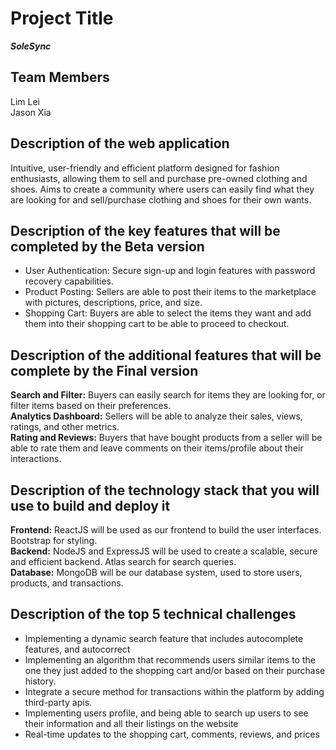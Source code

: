 # Project Title

***SoleSync***

## Team Members

Lim Lei  
Jason Xia

## Description of the web application

Intuitive, user-friendly and efficient platform designed for fashion enthusiasts, allowing them to sell and purchase pre-owned clothing and shoes. Aims to create a community where users can easily find what they are looking for and sell/purchase clothing and shoes for their own wants.

## Description of the key features that will be completed by the Beta version

- User Authentication: Secure sign-up and login features with password recovery capabilities.
- Product Posting: Sellers are able to post their items to the marketplace with pictures, descriptions, price, and size.
- Shopping Cart: Buyers are able to select the items they want and add them into their shopping cart to be able to proceed to checkout.

## Description of the additional features that will be complete by the Final version

**Search and Filter:** Buyers can easily search for items they are looking for, or filter items based on their preferences.  
**Analytics Dashboard:** Sellers will be able to analyze their sales, views, ratings, and other metrics.  
**Rating and Reviews:** Buyers that have bought products from a seller will be able to rate them and leave comments on their items/profile about their interactions.

## Description of the technology stack that you will use to build and deploy it

**Frontend:** ReactJS will be used as our frontend to build the user interfaces. Bootstrap for styling.  
**Backend:** NodeJS and ExpressJS will be used to create a scalable, secure and efficient backend. Atlas search for search queries.  
**Database:** MongoDB will be our database system, used to store users, products, and transactions.

## Description of the top 5 technical challenges

- Implementing a dynamic search feature that includes autocomplete features, and autocorrect
- Implementing an algorithm that recommends users similar items to the one they just added to the shopping cart and/or based on their purchase history.
- Integrate a secure method for transactions within the platform by adding third-party apis.
- Implementing users profile, and being able to search up users to see their information and all their listings on the website
- Real-time updates to the shopping cart, comments, reviews, and prices
